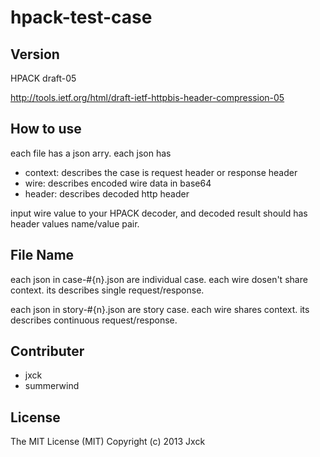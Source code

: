 # hpack-test-case

## Version

HPACK draft-05

http://tools.ietf.org/html/draft-ietf-httpbis-header-compression-05

## How to use

each file has a json arry.
each json has
- context: describes the case is request header or response header
- wire: describes encoded wire data in base64
- header: describes decoded http header

input wire value to your HPACK decoder, and decoded result should has header values name/value pair.


## File Name

each json in case-#{n}.json are individual case. each wire dosen't share context.
its describes single request/response.

each json in story-#{n}.json are story case. each wire shares context.
its describes continuous request/response.


## Contributer

- jxck
- summerwind


## License

The MIT License (MIT)
Copyright (c) 2013 Jxck
